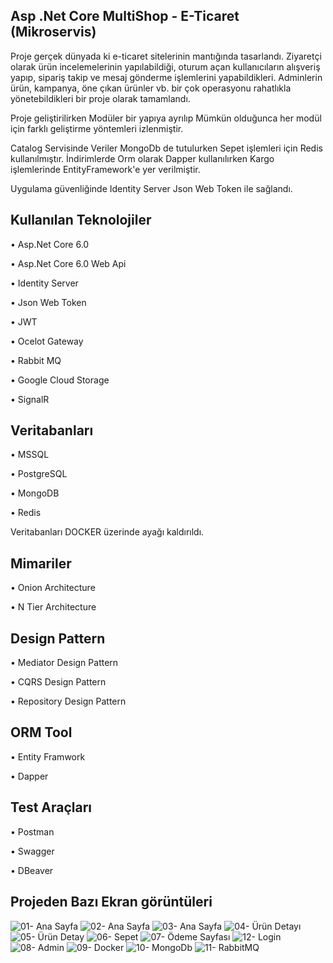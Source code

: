 Asp .Net Core MultiShop - E-Ticaret (Mikroservis)
---------------------------------------------------------------------------------------------------------
Proje gerçek dünyada ki e-ticaret sitelerinin mantığında tasarlandı. Ziyaretçi olarak ürün incelemelerinin yapılabildiği, oturum açan kullanıcıların alışveriş yapıp, sipariş takip ve mesaj gönderme işlemlerini yapabildikleri. Adminlerin ürün, kampanya, öne çıkan ürünler vb. bir çok operasyonu rahatlıkla yönetebildikleri bir proje olarak tamamlandı.

Proje geliştirilirken Modüler bir yapıya ayrılıp Mümkün olduğunca her modül için farklı geliştirme yöntemleri izlenmiştir. 

Catalog Servisinde Veriler MongoDb de tutulurken Sepet işlemleri için Redis kullanılmıştır. İndirimlerde Orm olarak Dapper kullanılırken Kargo işlemlerinde EntityFramework'e yer verilmiştir. 

Uygulama güvenliğinde Identity Server Json Web Token ile sağlandı.

Kullanılan Teknolojiler
------------------------
•	Asp.Net Core 6.0

•	Asp.Net Core 6.0 Web Api

•	Identity Server

•	Json Web Token

•	JWT

•	Ocelot Gateway

•	Rabbit MQ

•	Google Cloud Storage

•	SignalR

Veritabanları 
---------------
•	MSSQL

•	PostgreSQL

•	MongoDB

•	Redis

Veritabanları DOCKER üzerinde ayağı kaldırıldı. 

Mimariler
------------------
•	Onion Architecture

•	N Tier Architecture

Design Pattern
-------------------
•	Mediator Design Pattern

•	CQRS Design Pattern

•	Repository Design Pattern

ORM Tool
--------------------
•	Entity Framwork

•	Dapper

Test Araçları
--
•	Postman

•	Swagger

•	DBeaver

Projeden Bazı Ekran görüntüleri 
-------------------------------

![01- Ana Sayfa](https://github.com/user-attachments/assets/208c996a-0b13-49d3-8252-2cf160e28095)
![02- Ana Sayfa](https://github.com/user-attachments/assets/65da8e10-db64-4fa1-80ea-1c52482f828b)
![03- Ana Sayfa](https://github.com/user-attachments/assets/4edf3500-3e77-4715-9e3a-dc20a913f01f)
![04- Ürün Detayı](https://github.com/user-attachments/assets/3a222977-b332-4c47-afd4-be853f8d1f1d)
![05- Ürün Detay](https://github.com/user-attachments/assets/3161411d-69bd-40ea-9c4c-2a1615c264ae)
![06- Sepet](https://github.com/user-attachments/assets/3128673d-5684-446c-95a5-43076ac65223)
![07- Ödeme Sayfası](https://github.com/user-attachments/assets/2ac94892-2113-41e9-b445-bb0d67b3991e)
![12- Login](https://github.com/user-attachments/assets/f8de3c38-d6ea-479e-910e-2942cde05740)
![08- Admin](https://github.com/user-attachments/assets/017a1b95-2bc3-4709-ad8b-347cfcbfd8fa)
![09- Docker](https://github.com/user-attachments/assets/91a42a6e-4fdb-4189-ae2a-6b19f3690505)
![10- MongoDb](https://github.com/user-attachments/assets/b642f453-7e8b-43f0-9fab-96affca083f8)
![11- RabbitMQ](https://github.com/user-attachments/assets/94f0f850-8344-4977-bbe5-930d2f991855)





